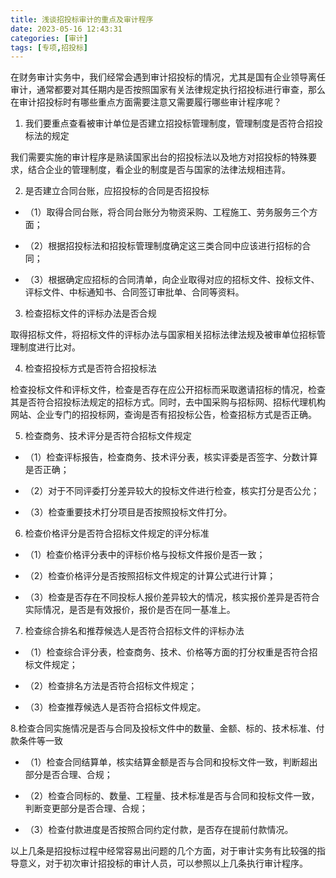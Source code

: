 ```yaml
---
title: 浅谈招投标审计的重点及审计程序
date: 2023-05-16 12:43:31
categories: [审计]
tags: [专项,招投标]
---
```


在财务审计实务中，我们经常会遇到审计招投标的情况，尤其是国有企业领导离任审计，通常都要对其任期内是否按照国家有关法律规定执行招投标进行审查，那么在审计招投标时有哪些重点方面需要注意又需要履行哪些审计程序呢？

1. 我们要重点查看被审计单位是否建立招投标管理制度，管理制度是否符合招投标法的规定

我们需要实施的审计程序是熟读国家出台的招投标法以及地方对招投标的特殊要求，结合企业的管理制度，看企业的制度是否与国家的法律法规相违背。

2. 是否建立合同台账，应招投标的合同是否招投标

- （1）取得合同台账，将合同台账分为物资采购、工程施工、劳务服务三个方面；

- （2）根据招投标法和招投标管理制度确定这三类合同中应该进行招标的合同；

- （3）根据确定应招标的合同清单，向企业取得对应的招标文件、投标文件、评标文件、中标通知书、合同签订审批单、合同等资料。

3. 检查招标文件的评标办法是否合规

取得招标文件，将招标文件的评标办法与国家相关招标法律法规及被审单位招标管理制度进行比对。

4. 检查招投标方式是否符合招投标法

检查投标文件和评标文件，检查是否存在应公开招标而采取邀请招标的情况，检查其是否符合招投标法规定的招标方式。同时，去中国采购与招标网、招标代理机构网站、企业专门的招投标网，查询是否有招投标公告，检查招标方式是否正确。

5. 检查商务、技术评分是否符合招标文件规定

- （1）检查评标报告，检查商务、技术评分表，核实评委是否签字、分数计算是否正确；

- （2）对于不同评委打分差异较大的投标文件进行检查，核实打分是否公允；

- （3）检查重要技术打分项目是否按照投标文件打分。

6. 检查价格评分是否符合招标文件规定的评分标准

- （1）检查价格评分表中的评标价格与投标文件报价是否一致；

- （2）检查价格评分是否按照招标文件规定的计算公式进行计算；

- （3）检查是否存在不同投标人报价差异较大的情况，核实报价差异是否符合实际情况，是否是有效报价，报价是否在同一基准上。

7. 检查综合排名和推荐候选人是否符合招标文件的评标办法

- （1）检查综合评分表，检查商务、技术、价格等方面的打分权重是否符合招标文件规定；

- （2）检查排名方法是否符合招标文件规定；

- （3）检查推荐候选人是否符合招标文件规定。

8.检查合同实施情况是否与合同及投标文件中的数量、金额、标的、技术标准、付款条件等一致

- （1）检查合同结算单，核实结算金额是否与合同和投标文件一致，判断超出部分是否合理、合规；

- （2）检查合同标的、数量、工程量、技术标准是否与合同和投标文件一致，判断变更部分是否合理、合规；

- （3）检查付款进度是否按照合同约定付款，是否存在提前付款情况。

以上几条是招投标过程中经常容易出问题的几个方面，对于审计实务有比较强的指导意义，对于初次审计招投标的审计人员，可以参照以上几条执行审计程序。